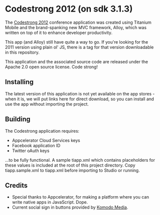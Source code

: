 # Codestrong 2012 (on sdk 3.1.3)

The [Codestrong 2012](http://www.codestrong.com) conference application was created using Titanium Mobile
and the brand-spanking new MVC framework, Alloy, which was written on top of it to enhance developer productivity.

This app (and Alloy) still have quite a way to go.  If you're looking for the 2011 version using plain ol' JS,
there is a tag for that version downloadable in this repository.

This application and the associated source code are released under the Apache 2.0 open source license.  Code strong!

## Installing

The latest version of this application is not yet available on the app stores - when it is, we will put links here for
direct download, so you can install and use the app without importing the project.

## Building

The Codestrong application requires:

* Appcelerator Cloud Services keys
* Facebook application ID
* Twitter oAuth keys

...to be fully functional.  A sample tiapp.xml which contains placeholders for these values is included at the root of
this project directory.  Copy tiapp.sample.xml to tiapp.xml before importing to Studio or running.

## Credits

* Special thanks to Appcelerator, for making a platform where you can write native apps in JavaScript.  Dope.
* Current social sign in buttons provided by [Komodo Media](http://www.komodomedia.com/).
